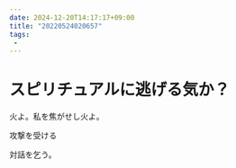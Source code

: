 ```yaml
---
date: 2024-12-20T14:17:17+09:00
title: "20220524020657"
tags:
 -
---
```


# スピリチュアルに逃げる気か？
火よ。私を焦がせし火よ。

攻撃を受ける

対話を乞う。
